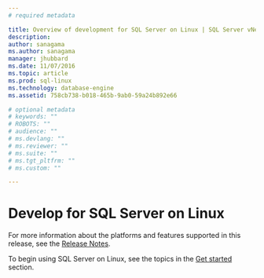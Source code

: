 ```yaml
---
# required metadata

title: Overview of development for SQL Server on Linux | SQL Server vNext CTP1
description: 
author: sanagama 
ms.author: sanagama 
manager: jhubbard
ms.date: 11/07/2016
ms.topic: article
ms.prod: sql-linux
ms.technology: database-engine
ms.assetid: 758cb738-b018-465b-9ab0-59a24b892e66

# optional metadata
# keywords: ""
# ROBOTS: ""
# audience: ""
# ms.devlang: ""
# ms.reviewer: ""
# ms.suite: ""
# ms.tgt_pltfrm: ""
# ms.custom: ""

---
```

# Develop for SQL Server on Linux

For more information about the platforms and features supported in this release, see the [Release Notes](sql-server-linux-release-notes.md).

To begin using SQL Server on Linux, see the topics in the [Get started](sql-server-linux-get-started-tutorial.md) section.
